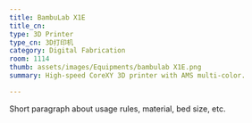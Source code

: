 ```yaml
---
title: BambuLab X1E
title_cn: 
type: 3D Printer
type_cn: 3D打印机
category: Digital Fabrication
room: 1114
thumb: assets/images/Equipments/bambulab X1E.png
summary: High-speed CoreXY 3D printer with AMS multi-color.

---
```

Short paragraph about usage rules, material, bed size, etc.
